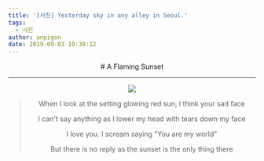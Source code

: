 ```yaml
---
title: '[사진] Yesterday sky in any alley in Seoul.'
tags:
  - 사진
author: anpigon
date: 2019-09-03 10:38:12
---
```


<center>
# A Flaming Sunset

***

![](https://cdn.steemitimages.com/DQmb89yMcbTaQuZnjEqPW1BNZXC5fdcs7gLioZNDYTZEGud/photo_2019-09-03%2010.14.00.jpeg)

> When I look at the setting glowing red sun, I think your sad face
>
> I can't say anything as I lower my head with tears down my face
>
> I love you. I scream saying "You are my world"
>
> But there is no reply as the sunset is the only thing there

</center>